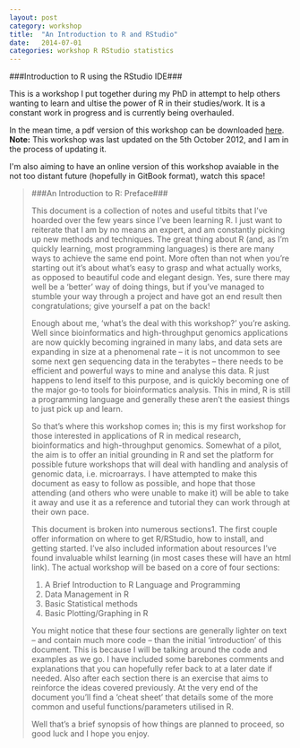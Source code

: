 ```yaml
---
layout: post
category: workshop
title:  "An Introduction to R and RStudio"
date:   2014-07-01
categories: workshop R RStudio statistics
---
```


###Introduction to R using the RStudio IDE###

This is a workshop I put together during my PhD in attempt to help others wanting to learn and ultise the power of R in their studies/work.  It is a constant work in progress and is currently being overhauled.  

In the mean time, a pdf version of this workshop can be downloaded [here](/workshop/[MB]Rworkshop_121001.pdf).  
**Note:** This workshop was last updated on the 5th October 2012, and I am in the process of updating it.

I'm also aiming to have an online version of this workshop avaiable in the not too distant future (hopefully in GitBook format), watch this space!

>###An Introduction to R: Preface###
>
>This document is a collection of notes and useful titbits that I’ve hoarded over the few years since I’ve been learning R. I just want to reiterate that I am by no means an expert, and am constantly picking up new methods and techniques. The great thing about R (and, as I’m quickly learning, most programming languages) is there are many ways to achieve the same end point. More often than not when you’re starting out it’s about what’s easy to grasp and what actually works, as opposed to beautiful code and elegant design. Yes, sure there may well be a ‘better’ way of doing things, but if you’ve managed to stumble your way through a project and have got an end result then congratulations; give yourself a pat on the back!  
>
>Enough about me, ‘what’s the deal with this workshop?’ you’re asking. Well since bioinformatics and high-throughput genomics applications are now quickly becoming ingrained in many labs, and data sets are expanding in size at a phenomenal rate – it is not uncommon to see some next gen sequencing data in the terabytes – there needs to be efficient and powerful ways to mine and analyse this data. R just happens to lend itself to this purpose, and is quickly becoming one of the major go-to tools for bioinformatics analysis. This in mind, R is still a programming language and generally these aren’t the easiest things to just pick up and learn.  
>
>So that’s where this workshop comes in; this is my first workshop for those interested in applications of R in medical research, bioinformatics and high-throughput genomics. Somewhat of a pilot, the aim is to offer an initial grounding in R and set the platform for possible future workshops that will deal with handling and analysis of genomic data, i.e. microarrays. I have attempted to make this document as easy to follow as possible, and hope that those attending (and others who were unable to make it) will be able to take it away and use it as a reference and tutorial they can work through at their own pace.  
>
>This document is broken into numerous sections1. The first couple offer information on where to get R/RStudio, how to install, and getting started. I’ve also included information about resources I’ve found invaluable whilst learning (in most cases these will have an html link). The actual workshop will be based on a core of four sections:
>
>  1. A Brief Introduction to R Language and Programming
>  2. Data Management in R
>  3. Basic Statistical methods
>  4. Basic Plotting/Graphing in R
>
>You might notice that these four sections are generally lighter on text – and contain much more code – than the initial ‘introduction’ of this document. This is because I will be talking around the code and examples as we go. I have included some barebones comments and explanations that you can hopefully refer back to at a later date if needed. Also after each section there is an exercise that aims to reinforce the ideas covered previously. At the very end of the document you’ll find a ‘cheat sheet’ that details some of the more common and useful functions/parameters utilised in R.  
>
>Well that’s a brief synopsis of how things are planned to proceed, so good luck and I hope you enjoy.